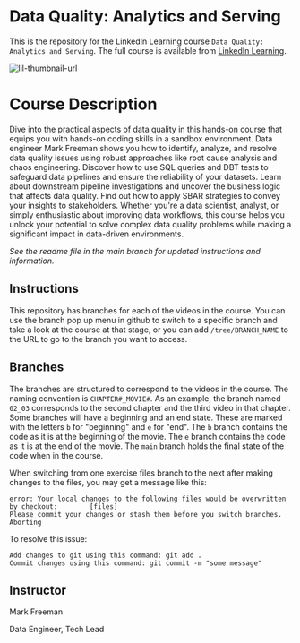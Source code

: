 # Data Quality: Analytics and Serving
This is the repository for the LinkedIn Learning course `Data Quality: Analytics and Serving`. The full course is available from [LinkedIn Learning][lil-course-url].

![lil-thumbnail-url]

# Course Description

Dive into the practical aspects of data quality in this hands-on course that equips you with hands-on coding skills in a sandbox environment. Data engineer Mark Freeman shows you how to identify, analyze, and resolve data quality issues using robust approaches like root cause analysis and chaos engineering. Discover how to use SQL queries and DBT tests to safeguard data pipelines and ensure the reliability of your datasets. Learn about downstream pipeline investigations and uncover the business logic that affects data quality. Find out how to apply SBAR strategies to convey your insights to stakeholders. Whether you're a data scientist, analyst, or simply enthusiastic about improving data workflows, this course helps you unlock your potential to solve complex data quality problems while making a significant impact in data-driven environments.

_See the readme file in the main branch for updated instructions and information._
## Instructions
This repository has branches for each of the videos in the course. You can use the branch pop up menu in github to switch to a specific branch and take a look at the course at that stage, or you can add `/tree/BRANCH_NAME` to the URL to go to the branch you want to access.

## Branches
The branches are structured to correspond to the videos in the course. The naming convention is `CHAPTER#_MOVIE#`. As an example, the branch named `02_03` corresponds to the second chapter and the third video in that chapter. 
Some branches will have a beginning and an end state. These are marked with the letters `b` for "beginning" and `e` for "end". The `b` branch contains the code as it is at the beginning of the movie. The `e` branch contains the code as it is at the end of the movie. The `main` branch holds the final state of the code when in the course.

When switching from one exercise files branch to the next after making changes to the files, you may get a message like this:

    error: Your local changes to the following files would be overwritten by checkout:        [files]
    Please commit your changes or stash them before you switch branches.
    Aborting

To resolve this issue:
	
    Add changes to git using this command: git add .
	Commit changes using this command: git commit -m "some message"

 ## Instructor

Mark Freeman

Data Engineer, Tech Lead


[0]: # (Replace these placeholder URLs with actual course URLs)

[lil-course-url]: https://www.linkedin.com/learning/data-quality-analytics-and-serving
[lil-thumbnail-url]: https://media.licdn.com/dms/image/v2/D4E0DAQFkEkRi7SBumg/learning-public-crop_675_1200/B4EZdqJ8f8H0AY-/0/1749832682307?e=2147483647&v=beta&t=zyoAtOlyXsvHFc8iCMQzo3vgH868cvL7wlEPpUHGExs


